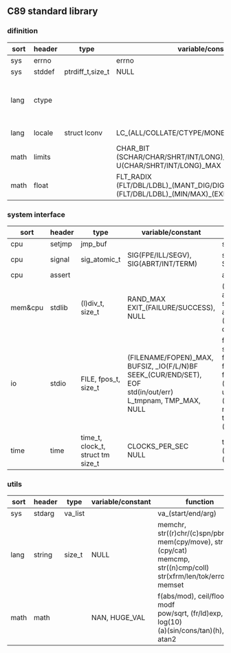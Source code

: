 ## C89 standard library

### difinition

| sort| header | type           | variable/constant | function |
| --- | ------ | -------------- | ------------------| --------|
| sys | errno  |                | errno             | |
| sys | stddef |ptrdiff_t,size_t| NULL              | offsetof |
| lang| ctype  |                |     | is(cntrl/print), is(space/graph), is(punct/alnum) <br/> is(digit/xdigit/alpha), (is/to)(lower/upper)|
| lang| locale | struct lconv   | LC_(ALL/COLLATE/CTYPE/MONETARY/NUMERIC/TIME)    | setlocale, localeconv |
| math| limits |                | CHAR_BIT <br/> (SCHAR/CHAR/SHRT/INT/LONG)_(MIN/MAX) <br/> U(CHAR/SHRT/INT/LONG)_MAX  | |
| math| float  |                | FLT_RADIX <br/> (FLT/DBL/LDBL)\_(MANT_DIG/DIG/EPSILON/ROUNDS) <br/> (FLT/DBL/LDBL)\_(MIN/MAX)\_(EXP/10_EXP/) | |

### system interface

| sort   |header| type           | variable/constant     | function     |
|--------|------| -------------- | --------------------  | -------------|
| cpu    |setjmp| jmp_buf        |                       | setjmp, longjmp |
| cpu    |signal| sig_atomic_t   |SIG(FPE/ILL/SEGV), SIG(ABRT/INT/TERM)| signal, raise, SIG_(DFL/IGN/ERR) |
| cpu    |assert|                |                       |  assert |
| mem&cpu|stdlib| (l)div_t, size_t |  RAND\_MAX <br/> EXIT\_(FAILURE/SUCCESS), NULL  | (m/c/re)alloc/free <br/> abort/(at)exit, getenv, system <br/> ato(i/l/f), strto(ul/l/d) <br/> (l)(abs/div), (s)rand, qsort/bsearch |
| io     |stdio | FILE, fpos_t, size_t |  (FILENAME/FOPEN)\_MAX, BUFSIZ, \_IO(F/L/N)BF <br/> SEEK\_(CUR/END/SET), EOF <br/> std(in/out/err)  <br/> L_tmpnam, TMP_MAX, NULL | f((re)open/close/flush), set(v)buf <br/> f(get/set)pos, f(tell/seek/eof), rewind <br/> f(read/write), (f)(get/put)(c/s/char), ungetc <br/> (v)(f/s)(print/scan)f, <br/> re(move/name), tmp(file/nam),(f/p)error, clearerr | 
| time   | time | time_t, clock_t, struct tm <br/> size_t |  CLOCKS_PER_SEC <br/> NULL  | time, clock, difftime <br/> (local/gm/mk)time <br/> (asc/c/strf)time |

### utils

| sort| header | type   | variable/constant| function           |
| ----| ------ | ------ | -----------------| ------------------ |
| sys | stdarg | va_list|                  | va_(start/end/arg) |
| lang| string | size_t |  NULL            | memchr, str((r)chr/(c)spn/pbrk/str) <br/> mem(cpy/move), str(n)(cpy/cat) <br/> memcmp, str((n)cmp/coll) <br/> str(xfrm/len/tok/error), memset |
| math|  math  |        | NAN, HUGE_VAL    | f(abs/mod), ceil/floor, modf <br/> pow/sqrt, (fr/ld)exp, log(10) <br/> (a)(sin/cons/tan)(h), atan2|
